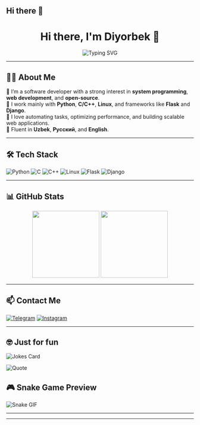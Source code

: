 ## Hi there 👋
<h1 align="center">Hi there, I'm Diyorbek 👋</h1>

<p align="center">
  <img src="https://readme-typing-svg.demolab.com?font=Fira+Code&weight=500&pause=1000&center=true&width=435&lines=Software+Engineer;Python%2C+C%2C+C%2B%2B+Developer;Flask+%7C+Django+%7C+Linux+Enthusiast" alt="Typing SVG" />
</p>

---

## 🧑‍💻 About Me

🔹 I’m a software developer with a strong interest in **system programming**, **web development**, and **open-source**.  
🔹 I work mainly with **Python**, **C/C++**, **Linux**, and frameworks like **Flask** and **Django**.  
🔹 I love automating tasks, optimizing performance, and building scalable web applications.  
🔹 Fluent in **Uzbek**, **Русский**, and **English**.

---

## 🛠️ Tech Stack

![Python](https://img.shields.io/badge/Python-3670A0?style=for-the-badge&logo=python&logoColor=white)
![C](https://img.shields.io/badge/C-00599C?style=for-the-badge&logo=c&logoColor=white)
![C++](https://img.shields.io/badge/C%2B%2B-00599C?style=for-the-badge&logo=c%2B%2B&logoColor=white)
![Linux](https://img.shields.io/badge/Linux-FCC624?style=for-the-badge&logo=linux&logoColor=black)
![Flask](https://img.shields.io/badge/Flask-000000?style=for-the-badge&logo=flask&logoColor=white)
![Django](https://img.shields.io/badge/Django-092E20?style=for-the-badge&logo=django&logoColor=white)

---

## 📊 GitHub Stats

<p align="center">
  <img src="https://github-readme-stats.vercel.app/api?username=diyorbek6875&show_icons=true&theme=tokyonight" height="180" />
  <img src="https://github-readme-stats.vercel.app/api/top-langs/?username=diyorbek6875&layout=compact&theme=tokyonight" height="180" />
</p>

---

## 📫 Contact Me

[![Telegram](https://img.shields.io/badge/Telegram-2CA5E0?style=for-the-badge&logo=telegram&logoColor=white)](https://t.me/@abdusalomovdiyorbek)
[![Instagram](https://img.shields.io/badge/Instagram-E4405F?style=for-the-badge&logo=instagram&logoColor=white)](https://instagram.com/abdusalomovdiyorbek6875)

---

## 🤓 Just for fun

<!-- Hazil kartasi -->
![Jokes Card](https://readme-jokes.vercel.app/api?theme=tokyonight)

<!-- Tasodifiy iqtibos -->
![Quote](https://quotes-github-readme.vercel.app/api?type=horizontal&theme=tokyonight)

## 🎮 Snake Game Preview

![Snake GIF](https://media.giphy.com/media/3oEduSbSGpGaRX2Vri/giphy.gif)



---

---

<!-- Fun element (optional) -->
<!--
![Jokes Card](https://readme-jokes.vercel.app/api?theme=default)
-->



<!--
**diyorbek6875/diyorbek6875** is a ✨ _special_ ✨ repository because its `README.md` (this file) appears on your GitHub profile.

Here are some ideas to get you started:

- 🔭 I’m currently working on ...
- 🌱 I’m currently learning ...
- 👯 I’m looking to collaborate on ...
- 🤔 I’m looking for help with ...
- 💬 Ask me about ...
- 📫 How to reach me: ...
- 😄 Pronouns: ...
- ⚡ Fun fact: ...
-->
